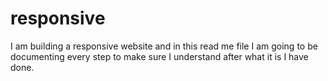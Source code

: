 # responsive
I am building a responsive website and in this read me file I am going to be documenting every step to make sure I understand after what it is I have done.